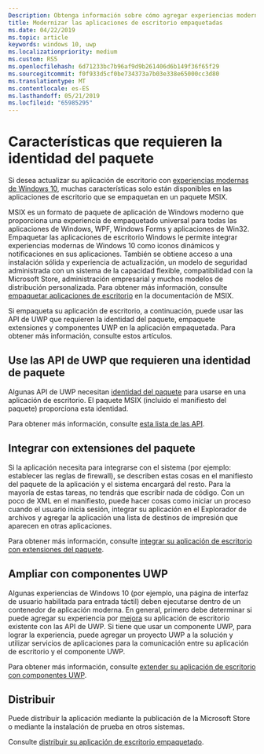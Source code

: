 ```yaml
---
Description: Obtenga información sobre cómo agregar experiencias modernas para Windows 10 usuarios en una aplicación de escritorio empaquetada en un paquete de aplicación de Windows.
title: Modernizar las aplicaciones de escritorio empaquetadas
ms.date: 04/22/2019
ms.topic: article
keywords: windows 10, uwp
ms.localizationpriority: medium
ms.custom: RS5
ms.openlocfilehash: 6d71233bc7b96af9d9b261406d6b149f36f65f29
ms.sourcegitcommit: f0f933d5cf0be734373a7b03e338e65000cc3d80
ms.translationtype: MT
ms.contentlocale: es-ES
ms.lasthandoff: 05/21/2019
ms.locfileid: "65985295"
---
```

# <a name="features-that-require-package-identity"></a>Características que requieren la identidad del paquete

Si desea actualizar su aplicación de escritorio con [experiencias modernas de Windows 10](index.md), muchas características solo están disponibles en las aplicaciones de escritorio que se empaquetan en un paquete MSIX.

MSIX es un formato de paquete de aplicación de Windows moderno que proporciona una experiencia de empaquetado universal para todas las aplicaciones de Windows, WPF, Windows Forms y aplicaciones de Win32. Empaquetar las aplicaciones de escritorio Windows le permite integrar experiencias modernas de Windows 10 como iconos dinámicos y notificaciones en sus aplicaciones. También se obtiene acceso a una instalación sólida y experiencia de actualización, un modelo de seguridad administrada con un sistema de la capacidad flexible, compatibilidad con la Microsoft Store, administración empresarial y muchos modelos de distribución personalizada. Para obtener más información, consulte [empaquetar aplicaciones de escritorio](https://docs.microsoft.com/windows/msix/desktop/desktop-to-uwp-root) en la documentación de MSIX.

Si empaqueta su aplicación de escritorio, a continuación, puede usar las API de UWP que requieren la identidad del paquete, empaquete extensiones y componentes UWP en la aplicación empaquetada. Para obtener más información, consulte estos artículos.

## <a name="use-uwp-apis-that-require-package-identity"></a>Use las API de UWP que requieren una identidad de paquete

Algunas API de UWP necesitan [identidad del paquete](https://docs.microsoft.com/uwp/schemas/appxpackage/uapmanifestschema/element-identity) para usarse en una aplicación de escritorio. El paquete MSIX (incluido el manifiesto del paquete) proporciona esta identidad.

Para obtener más información, consulte [esta lista de las API](desktop-to-uwp-supported-api.md#list-of-apis).

## <a name="integrate-with-package-extensions"></a>Integrar con extensiones del paquete

Si la aplicación necesita para integrarse con el sistema (por ejemplo: establecer las reglas de firewall), se describen estas cosas en el manifiesto del paquete de la aplicación y el sistema encargará del resto. Para la mayoría de estas tareas, no tendrás que escribir nada de código. Con un poco de XML en el manifiesto, puede hacer cosas como iniciar un proceso cuando el usuario inicia sesión, integrar su aplicación en el Explorador de archivos y agregar la aplicación una lista de destinos de impresión que aparecen en otras aplicaciones.

Para obtener más información, consulte [integrar su aplicación de escritorio con extensiones del paquete](desktop-to-uwp-extensions.md).

## <a name="extend-with-uwp-components"></a>Ampliar con componentes UWP

Algunas experiencias de Windows 10 (por ejemplo, una página de interfaz de usuario habilitada para entrada táctil) deben ejecutarse dentro de un contenedor de aplicación moderna. En general, primero debe determinar si puede agregar su experiencia por [mejora](desktop-to-uwp-enhance.md) su aplicación de escritorio existente con las API de UWP. Si tiene que usar un componente UWP, para lograr la experiencia, puede agregar un proyecto UWP a la solución y utilizar servicios de aplicaciones para la comunicación entre su aplicación de escritorio y el componente UWP.

Para obtener más información, consulte [extender su aplicación de escritorio con componentes UWP](desktop-to-uwp-extend.md).

## <a name="distribute"></a>Distribuir

Puede distribuir la aplicación mediante la publicación de la Microsoft Store o mediante la instalación de prueba en otros sistemas.

Consulte [distribuir su aplicación de escritorio empaquetado](desktop-to-uwp-distribute.md).

